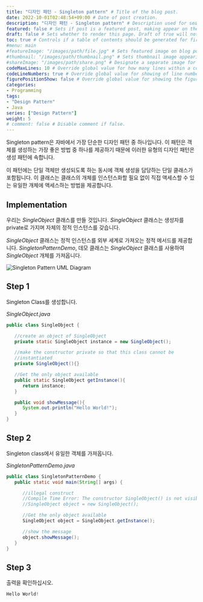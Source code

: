 ```yaml
---
title: "디자인 패턴 - Singleton pattern" # Title of the blog post.
date: 2022-10-01T02:48:54+09:00 # Date of post creation.
description: "디자인 패턴 - Singleton pattern" # Description used for search engine.
featured: false # Sets if post is a featured post, making appear on the home page side bar.
draft: false # Sets whether to render this page. Draft of true will not be rendered.
toc: true # Controls if a table of contents should be generated for first-level links automatically.
#menu: main
#featureImage: "/images/path/file.jpg" # Sets featured image on blog post.
#thumbnail: "/images/path/thumbnail.png" # Sets thumbnail image appearing inside card on homepage.
#shareImage: "/images/path/share.png" # Designate a separate image for social media sharing.
codeMaxLines: 10 # Override global value for how many lines within a code block before auto-collapsing.
codeLineNumbers: true # Override global value for showing of line numbers within code block.
figurePositionShow: false # Override global value for showing the figure label.
categories:
- Programming
tags:
- "Design Pattern"
- Java
series: ["Design Pattern"]
weight: 5
# comment: false # Disable comment if false.
---
```

  

Singleton pattern은 자바에서 가장 단순한 디자인 패턴 중 하나입니다. 이 패턴은 객체를 생성하는 가장 좋은 방법 중 하나를 제공하기 때문에 이러한 유형의 디자인 패턴은 생성 패턴에 속합니다.

이 패턴에는 단일 객체만 생성되도록 하는 동시에 객체 생성을 담당하는 단일 클래스가 포함됩니다. 이 클래스는 클래스의 개체를 인스턴스화할 필요 없이 직접 액세스할 수 있는 유일한 개체에 액세스하는 방법을 제공합니다.

## Implementation

우리는 _SingleObject_ 클래스를 만들 것입니다. _SingleObject_ 클래스는 생성자를 private로 가지며 자체의 정적 인스턴스를 갖습니다.

_SingleObject_ 클래스는 정적 인스턴스를 외부 세계로 가져오는 정적 메서드를 제공합니다. _SingletonPatternDemo_, 데모 클래스는 _SingleObject_ 클래스를 사용하여 _SingleObject_ 개체를 가져옵니다.

![Singleton Pattern UML Diagram](https://www.tutorialspoint.com/design_pattern/images/singleton_pattern_uml_diagram.jpg)

## Step 1

Singleton Class를 생성합니다.

_SingleObject.java_

```java
public class SingleObject {

   //create an object of SingleObject
   private static SingleObject instance = new SingleObject();

   //make the constructor private so that this class cannot be
   //instantiated
   private SingleObject(){}

   //Get the only object available
   public static SingleObject getInstance(){
      return instance;
   }

   public void showMessage(){
      System.out.println("Hello World!");
   }
}
```

## Step 2

Singleton class에서 유일한 객체를 가져옵니다.

_SingletonPatternDemo.java_

```java
public class SingletonPatternDemo {
   public static void main(String[] args) {

      //illegal construct
      //Compile Time Error: The constructor SingleObject() is not visible
      //SingleObject object = new SingleObject();

      //Get the only object available
      SingleObject object = SingleObject.getInstance();

      //show the message
      object.showMessage();
   }
}
```

## Step 3

출력을 확인하십시오.

```s
Hello World!

```